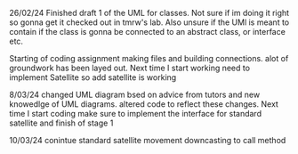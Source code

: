 26/02/24
Finished draft 1 of the UML for classes. Not sure if im doing it right so gonna get it checked out in tmrw's lab. Also unsure if the UMl is meant to contain if the class is gonna be
connected to an abstract class, or interface etc.

Starting of coding assignment making files and building connections. alot of groundwork has been layed out. Next time I start working need to implement Satellite so add satellite is working



8/03/24
changed UML diagram bsed on advice from tutors and new knowedlge of UML diagrams. altered code to reflect these changes. Next time I start coding make sure to implement the interface for standard satellite and finish of stage 1

10/03/24 
conintue standard satellite movement downcasting to call method
